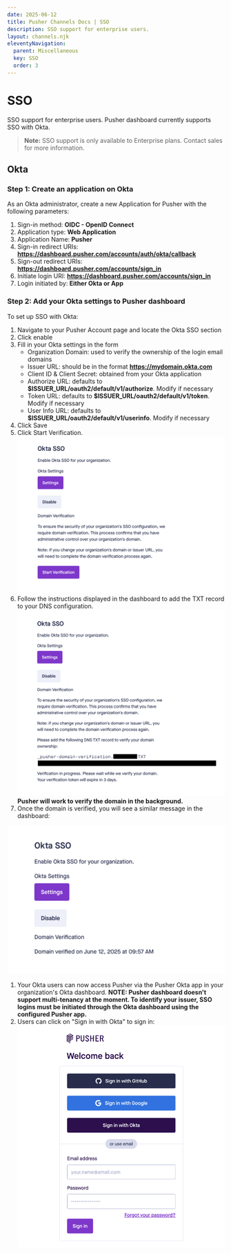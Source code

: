 ```yaml
---
date: 2025-06-12
title: Pusher Channels Docs | SSO
description: SSO support for enterprise users.
layout: channels.njk
eleventyNavigation:
  parent: Miscellaneous
  key: SSO
  order: 3
---
```


# SSO

SSO support for enterprise users. Pusher dashboard currently supports SSO with Okta.

> **Note:** SSO support is only available to Enterprise plans. Contact sales for more information.

## Okta

### Step 1: Create an application on Okta

As an Okta administrator, create a new Application for Pusher with the following parameters:

1. Sign-in method: **OIDC - OpenID Connect**
1. Application type: **Web Application**
1. Application Name: **Pusher**
1. Sign-in redirect URIs: **https://dashboard.pusher.com/accounts/auth/okta/callback**
1. Sign-out redirect URIs: **https://dashboard.pusher.com/accounts/sign_in**
1. Initiate login URI: **https://dashboard.pusher.com/accounts/sign_in**
1. Login initiated by: **Either Okta or App**


### Step 2: Add your Okta settings to Pusher dashboard

To set up SSO with Okta:

1. Navigate to your Pusher Account page and locate the Okta SSO section
1. Click enable
1. Fill in your Okta settings in the form
    - Organization Domain: used to verify the ownership of the login email domains
    - Issuer URL: should be in the format **https://mydomain.okta.com**
    - Client ID & Client Secret: obtained from your Okta application
    - Authorize URL: defaults to **$ISSUER_URL/oauth2/default/v1/authorize**. Modify if necessary
    - Token URL: defaults to **$ISSUER_URL/oauth2/default/v1/token**.  Modify if necessary
    - User Info URL: defaults to **$ISSUER_URL/oauth2/default/v1/userinfo**. Modify if necessary
1. Click Save
1. Click Start Verification.
![Okta SSO domain verification](./img/okta-sso-domain-verification.png)
1. Follow the instructions displayed in the dashboard to add the TXT record to your DNS configuration.
![Okta SSO domain verification](./img/okta-sso-domain-verification-2.png)
**Pusher will work to verify the domain in the background.**
1. Once the domain is verified, you will see a similar message in the dashboard:

![Okta SSO domain verified](./img/okta-sso-domain-verified.png)
1. Your Okta users can now access Pusher via the Pusher Okta app in your organization's Okta dashboard.
**NOTE: Pusher dashboard doesn't support multi-tenancy at the moment. To identify your issuer, SSO logins must be initiated through the Okta dashboard using the configured Pusher app.**
1. Users can click on "Sign in with Okta" to sign in:
![Okta SSO Login Button](./img/okta-sso-login-button.png)
